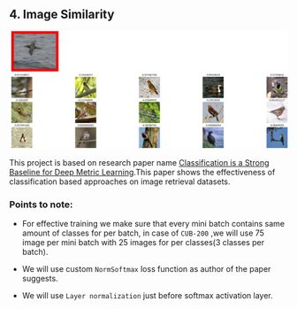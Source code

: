 ## 4. Image Similarity

![image](../images/similarity.jpg)

This project is based on research paper name [Classification is a Strong Baseline for Deep Metric Learning](https://arxiv.org/abs/1811.12649?utm_source=feedburner&utm_medium=feed&utm_campaign=Feed%253A+arxiv%252FQSXk+%2528ExcitingAds%2521+cs+updates+on+arXiv.org%2529).This paper shows the effectiveness of classification based approaches on image retrieval datasets.

### **Points to note:**

* For effective training we make sure that every mini batch contains same amount of classes for per batch, in case of `CUB-200` ,we will use 75 image per mini batch with 25 images for per classes(3 classes per batch).

* We will use custom `NormSoftmax` loss function as author of the paper suggests.
* We will use `Layer normalization` just before softmax activation layer.

